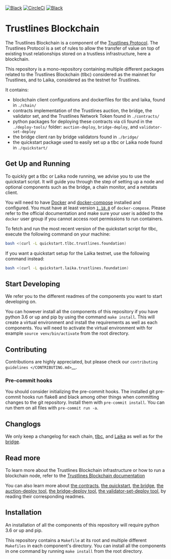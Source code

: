 
<a href="https://github.com/psf/black"><img alt="Black" src="https://img.shields.io/badge/code%20style-black-000000.svg"></a>
<a href="https://circleci.com/gh/trustlines-protocol/blockchain"><img alt="CircleCi" src="https://circleci.com/gh/trustlines-protocol/blockchain.svg?style=svg"></a>
<a href="https://gitter.im/trustlines/community"><img alt="Black" src="https://badges.gitter.im/Join%20Chat.svg"></a>

# Trustlines Blockchain

The Trustlines Blockchain is a component of the [Trustlines Protocol](https://trustlines.foundation/protocol.html).
The Trustlines Protocol is a set of rules to allow the transfer of value on top of existing trust
relationships stored on a trustless infrastructure, here a blockchain.

This repository is a mono-repository containing multiple different packages related to the Trustlines Blockchain (tlbc)
considered as the mainnet for Trustlines, and to Laika, considered as the testnet for Trustlines.

It contains:
- blockchain client configurations and dockerfiles for tlbc and laika, found in `./chain/`
- contracts implementation of the Trustlines auction, the bridge, the validator set, and the Trustlines Network Token
found in `./contracts/`
- python packages for deploying these contracts via cli found in the `./deploy-tools/` folder:
`auction-deploy`, `bridge-deploy`, and `validator-set-deploy`
- the bridge client ran by bridge validators found in `./bridge/`
- the quickstart package used to easily set up a tlbc or Laika node found in `./quickstart/`

## Get Up and Running

To quickly get a tlbc or Laika node running, we advise you to use the quickstart script.
It will guide you through the step of setting up a node and optional components such as the bridge,
a chain monitor, and a netstats client.

You will need to have [Docker](https://docker.com) and [docker-compose](https://docs.docker.com/compose/)
installed and configured. You must have at least version [`1.18.0`](https://github.com/docker/compose/releases/tag/1.18.0)
of `docker-compose`. Please refer to the official documentation and make sure your user is added
 to the `docker` user group if you cannot access root permissions to run containers.

To fetch and run the most recent version of the quickstart script for tlbc,
execute the following command on your machine:

```sh
bash <(curl -L quickstart.tlbc.trustlines.foundation)
```

If you want a quickstart setup for the Laika testnet, use the following command instead:

```sh
bash <(curl -L quickstart.laika.trustlines.foundation)
```

## Start Developing

We refer you to the different readmes of the components you want to start developing on.

You can however install all the components of this repository if you have python 3.6 or up and pip by
using the command `make install`. This will create a virtual environment and install the requirements
as well as each components. You will need to activate the virtual environment with for example
`source venv/bin/activate` from the root directory.

## Contributing

Contributions are highly appreciated, but please check our `contributing guidelines </CONTRIBUTING.md>`__.

### Pre-commit hooks

You should consider initializing the pre-commit hooks. The
installed git pre-commit hooks run flake8 and black among other things
when committing changes to the git repository.
Install them with `pre-commit install`. You can run them on all files with `pre-commit run -a`.

## Changlogs

We only keep a changelog for each chain, [tlbc](/chain/tlbc/CHANGELOG.rst),
and [Laika](/chain/laika/CHANGELOG.rst) as well as for the [bridge](/bridge/CHANGELOG.rst).

## Read more

To learn more about the Trustlines Blockchain infrastructure or how to run a blockchain node,
refer to the [Trustlines Blockchain documentation](docs/BlockchainInfrastructure.md)

You can also learn more about
[the contracts](contracts/README.md),
[the quickstart](quickstart/README.md),
[the bridge](bridge/README.md),
[the auction-deploy tool](deploy-tools/README.md),
[the bridge-deploy tool](deploy-tools/README.md),
[the validator-set-deploy tool](deploy-tools/README.md),
by reading their corresponding readmes.

## Installation

An installation of all the components of this repository will require python 3.6 or up and pip.

This repository contains a `Makefile` at its root and multiple different `Makefiles`
in each component's directory. You can install all the components in one command
by running `make install` from the root directory.
